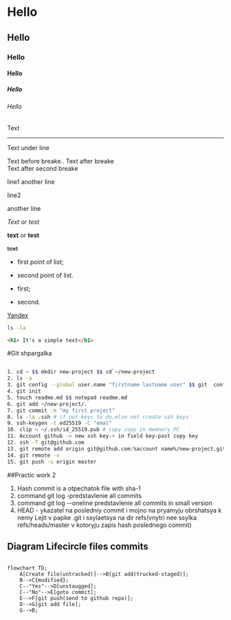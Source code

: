 # Hello
## Hello
### Hello
#### Hello
##### Hello
###### Hello

Text 

---

Text under line

Text before breake..
Text after breake <br>
Text after second breake

line1
another line

line2

another line

*Text* or _test_

**text** or __test__

~~text~~

* first point of list;

* second point of list.

- first;

- second.

[Yandex](http://www.ya.ru "Ya am Yandex!")

```bash
ls -la
```
```html
<h1> It's a simple text</h1>
```
#Git shpargalka
```Bash

1. cd ~ $$ mkdir new-project $$ cd`~/new-project
2. ls -a
3. git config --global user.name "firstname lastname user" $$ git  config --global user.email "email" $$ cat ~/.gitconfig
4. git init
5. touch readme.md $$ notepad readme.md
6. git add ~/new-project/.
7. git commit -m "my first project"
8. ls -la .ssh # if not keys to do,else not create ssh keys
9. ssh-keygen -t ed25519 -C "emal"
10. clip < ~/.ssh/id_25519.pub # copy copy in memnory PC
11. Account github -> new ssh key-> in field key-past copy key
12. ssh -T git@github.com
13. git remote add origin git@github.com:%account name%/new-project.git
14. git remote -v
15. git push -u origin master

```
##Practic work 2 
1. Hash commit is a otpechatok file with sha-1 
2. command git log -predstavlenie all commits
3. command git log --oneline  predstavlenie all commits in small version
4. HEAD - ykazatel na posledniy commit i mojno na pryamyju obrshatsya k nemy
Lejit v papke .git i ssylaetsya na dir refs(vnytri nee ssylka refs/heads/master v kotoryju zapis hash poslednego commit)

## Diagram Lifecircle  files commits

```mermaid

flowchart TD;
    A[Create file(untracked)]-->B[git add(trucked-staged)];
    B-->C{modified};
    C--"Yes"-->D[unstaugged];
    C--"No"-->E[goto commit];
    E-->F[git push(send to github repo)];
    D-->G[git add file];
    G-->B;

```
